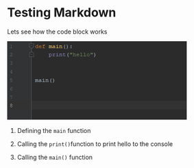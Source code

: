 # Testing Markdown

Lets see how the code block works

![main funct](./imgs/main-funct.png)

1. Defining the `main` function
2. Calling the `print()`function to print hello to the console

5. Calling the `main()` function